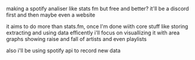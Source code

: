 making a spotify analiser like stats fm but free and better?
it'll be a discord first and then maybe even a website

it aims to do more than stats.fm, once I'm done wiith core stuff like storing extracting and using data efficently i'll focus on visuallizing it with area graphs showing raise and fall of artists and even playlists

also i'll be using spotify api to record new data 
